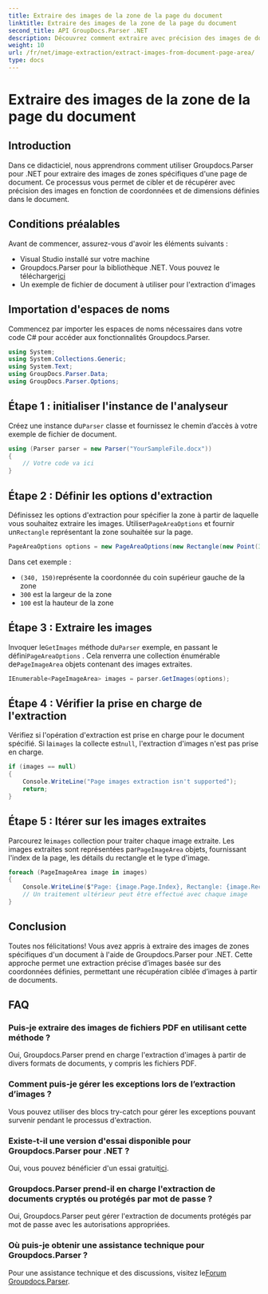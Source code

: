 ```yaml
---
title: Extraire des images de la zone de la page du document
linktitle: Extraire des images de la zone de la page du document
second_title: API GroupDocs.Parser .NET
description: Découvrez comment extraire avec précision des images de documents à l'aide de Groupdocs.Parser pour .NET. Apprenez à cibler des zones spécifiques pour une extraction d’image précise.
weight: 10
url: /fr/net/image-extraction/extract-images-from-document-page-area/
type: docs
---
```

# Extraire des images de la zone de la page du document

## Introduction
Dans ce didacticiel, nous apprendrons comment utiliser Groupdocs.Parser pour .NET pour extraire des images de zones spécifiques d'une page de document. Ce processus vous permet de cibler et de récupérer avec précision des images en fonction de coordonnées et de dimensions définies dans le document.
## Conditions préalables
Avant de commencer, assurez-vous d'avoir les éléments suivants :
- Visual Studio installé sur votre machine
-  Groupdocs.Parser pour la bibliothèque .NET. Vous pouvez le télécharger[ici](https://releases.groupdocs.com/parser/net/)
- Un exemple de fichier de document à utiliser pour l'extraction d'images
## Importation d'espaces de noms
Commencez par importer les espaces de noms nécessaires dans votre code C# pour accéder aux fonctionnalités Groupdocs.Parser.
```csharp
using System;
using System.Collections.Generic;
using System.Text;
using GroupDocs.Parser.Data;
using GroupDocs.Parser.Options;
```
## Étape 1 : initialiser l'instance de l'analyseur
 Créez une instance du`Parser` classe et fournissez le chemin d’accès à votre exemple de fichier de document.
```csharp
using (Parser parser = new Parser("YourSampleFile.docx"))
{
    // Votre code va ici
}
```
## Étape 2 : Définir les options d'extraction
 Définissez les options d'extraction pour spécifier la zone à partir de laquelle vous souhaitez extraire les images. Utiliser`PageAreaOptions` et fournir un`Rectangle` représentant la zone souhaitée sur la page.
```csharp
PageAreaOptions options = new PageAreaOptions(new Rectangle(new Point(340, 150), new Size(300, 100)));
```
Dans cet exemple :
- `(340, 150)`représente la coordonnée du coin supérieur gauche de la zone
- `300` est la largeur de la zone
- `100` est la hauteur de la zone
## Étape 3 : Extraire les images
 Invoquer le`GetImages` méthode du`Parser` exemple, en passant le défini`PageAreaOptions` . Cela renverra une collection énumérable de`PageImageArea` objets contenant des images extraites.
```csharp
IEnumerable<PageImageArea> images = parser.GetImages(options);
```
## Étape 4 : Vérifier la prise en charge de l'extraction
 Vérifiez si l'opération d'extraction est prise en charge pour le document spécifié. Si la`images` la collecte est`null`, l'extraction d'images n'est pas prise en charge.
```csharp
if (images == null)
{
    Console.WriteLine("Page images extraction isn't supported");
    return;
}
```
## Étape 5 : Itérer sur les images extraites
 Parcourez le`images` collection pour traiter chaque image extraite. Les images extraites sont représentées par`PageImageArea` objets, fournissant l'index de la page, les détails du rectangle et le type d'image.
```csharp
foreach (PageImageArea image in images)
{
    Console.WriteLine($"Page: {image.Page.Index}, Rectangle: {image.Rectangle}, Type: {image.FileType}");
    // Un traitement ultérieur peut être effectué avec chaque image
}
```
## Conclusion
Toutes nos félicitations! Vous avez appris à extraire des images de zones spécifiques d'un document à l'aide de Groupdocs.Parser pour .NET. Cette approche permet une extraction précise d’images basée sur des coordonnées définies, permettant une récupération ciblée d’images à partir de documents.

## FAQ
### Puis-je extraire des images de fichiers PDF en utilisant cette méthode ?
Oui, Groupdocs.Parser prend en charge l'extraction d'images à partir de divers formats de documents, y compris les fichiers PDF.
### Comment puis-je gérer les exceptions lors de l’extraction d’images ?
Vous pouvez utiliser des blocs try-catch pour gérer les exceptions pouvant survenir pendant le processus d'extraction.
### Existe-t-il une version d'essai disponible pour Groupdocs.Parser pour .NET ?
 Oui, vous pouvez bénéficier d'un essai gratuit[ici](https://releases.groupdocs.com/).
### Groupdocs.Parser prend-il en charge l'extraction de documents cryptés ou protégés par mot de passe ?
Oui, Groupdocs.Parser peut gérer l'extraction de documents protégés par mot de passe avec les autorisations appropriées.
### Où puis-je obtenir une assistance technique pour Groupdocs.Parser ?
 Pour une assistance technique et des discussions, visitez le[Forum Groupdocs.Parser](https://forum.groupdocs.com/c/parser/17).